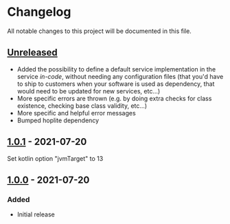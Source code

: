 # Changelog

All notable changes to this project will be documented in this file.

## [Unreleased]

- Added the possibility to define a default service implementation in the service *in-code*, without needing any
  configuration files (that you'd have to ship to customers when your software is used as dependency, that would need to
  be updated for new services, etc...)
- More specific errors are thrown (e.g. by doing extra checks for class existence, checking base class validity, etc...)
- More specific and helpful error messages
- Bumped hoplite dependency

## [1.0.1] - 2021-07-20

Set kotlin option "jvmTarget" to 13

## [1.0.0] - 2021-07-20

### Added

- Initial release

[Unreleased]: https://github.com/walt-id/service-matrix/compare/1.0.1...HEAD

[1.0.1]: https://github.com/walt-id/service-matrix/compare/1.0.0...1.0.1

[1.0.0]: https://github.com/walt-id/service-matrix/compare/1.0.0...1.0.0

[1.0.0]: https://github.com/walt-id/service-matrix/compare/acb37dcb0a1798686005e2e8e8b53420b522873e...1.0.0

